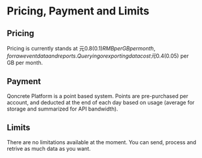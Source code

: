 # Pricing, Payment and Limits

## Pricing
Pricing is currently stands at 元0.8($0.1) RMB per GB per month, for raw event data and reports. Querying or exporting data cost 元0.4($0.05) per GB per month.

## Payment
Qoncrete Platform is a point based system. Points are pre-purchased per account, and deducted at the end of each day based on usage (average for storage and summarized for API bandwidth).

## Limits
There are no limitations available at the moment. You can send, process and retrive as much data as you want.